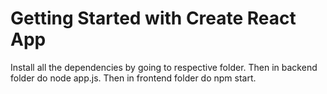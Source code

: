 # Getting Started with Create React App
Install all the dependencies by going to respective folder.
Then in backend folder do node app.js.
Then in frontend folder do npm start.

